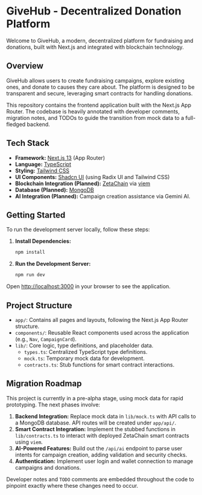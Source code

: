 # GiveHub - Decentralized Donation Platform

Welcome to GiveHub, a modern, decentralized platform for fundraising and donations, built with Next.js and integrated with blockchain technology.

## Overview

GiveHub allows users to create fundraising campaigns, explore existing ones, and donate to causes they care about. The platform is designed to be transparent and secure, leveraging smart contracts for handling donations.

This repository contains the frontend application built with the Next.js App Router. The codebase is heavily annotated with developer comments, migration notes, and TODOs to guide the transition from mock data to a full-fledged backend.

## Tech Stack

- **Framework:** [Next.js 13](https://nextjs.org/) (App Router)
- **Language:** [TypeScript](https://www.typescriptlang.org/)
- **Styling:** [Tailwind CSS](https://tailwindcss.com/)
- **UI Components:** [Shadcn UI](https://ui.shadcn.com/) (using Radix UI and Tailwind CSS)
- **Blockchain Integration (Planned):** [ZetaChain](https://www.zetachain.com/) via [viem](https://viem.sh/)
- **Database (Planned):** [MongoDB](https://www.mongodb.com/)
- **AI Integration (Planned):** Campaign creation assistance via Gemini AI.

## Getting Started

To run the development server locally, follow these steps:

1.  **Install Dependencies:**

    ```bash
    npm install
    ```

2.  **Run the Development Server:**

    ```bash
    npm run dev
    ```

Open [http://localhost:3000](http://localhost:3000) in your browser to see the application.

## Project Structure

-   `app/`: Contains all pages and layouts, following the Next.js App Router structure.
-   `components/`: Reusable React components used across the application (e.g., `Nav`, `CampaignCard`).
-   `lib/`: Core logic, type definitions, and placeholder data.
    -   `types.ts`: Centralized TypeScript type definitions.
    -   `mock.ts`: Temporary mock data for development.
    -   `contracts.ts`: Stub functions for smart contract interactions.

## Migration Roadmap

This project is currently in a pre-alpha stage, using mock data for rapid prototyping. The next phases involve:

1.  **Backend Integration:** Replace mock data in `lib/mock.ts` with API calls to a MongoDB database. API routes will be created under `app/api/`.
2.  **Smart Contract Integration:** Implement the stubbed functions in `lib/contracts.ts` to interact with deployed ZetaChain smart contracts using `viem`.
3.  **AI-Powered Features:** Build out the `/api/ai` endpoint to parse user intents for campaign creation, adding validation and security checks.
4.  **Authentication:** Implement user login and wallet connection to manage campaigns and donations.

Developer notes and `TODO` comments are embedded throughout the code to pinpoint exactly where these changes need to occur.
